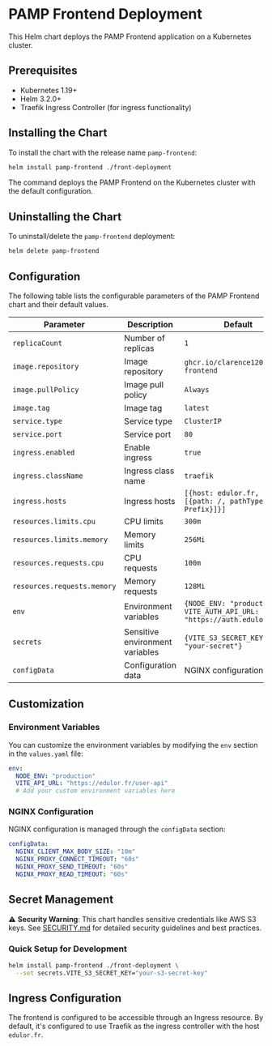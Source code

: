# PAMP Frontend Deployment

This Helm chart deploys the PAMP Frontend application on a Kubernetes cluster.

## Prerequisites

- Kubernetes 1.19+
- Helm 3.2.0+
- Traefik Ingress Controller (for ingress functionality)

## Installing the Chart

To install the chart with the release name `pamp-frontend`:

```bash
helm install pamp-frontend ./front-deployment
```

The command deploys the PAMP Frontend on the Kubernetes cluster with the default configuration.

## Uninstalling the Chart

To uninstall/delete the `pamp-frontend` deployment:

```bash
helm delete pamp-frontend
```

## Configuration

The following table lists the configurable parameters of the PAMP Frontend chart and their default values.

| Parameter                | Description             | Default        |
| ------------------------ | ----------------------- | -------------- |
| `replicaCount`           | Number of replicas      | `1`            |
| `image.repository`       | Image repository        | `ghcr.io/clarence1208/pamp-frontend` |
| `image.pullPolicy`       | Image pull policy       | `Always`       |
| `image.tag`              | Image tag               | `latest`       |
| `service.type`           | Service type            | `ClusterIP`    |
| `service.port`           | Service port            | `80`           |
| `ingress.enabled`        | Enable ingress          | `true`         |
| `ingress.className`      | Ingress class name      | `traefik`      |
| `ingress.hosts`          | Ingress hosts           | `[{host: edulor.fr, paths: [{path: /, pathType: Prefix}]}]` |
| `resources.limits.cpu`   | CPU limits              | `300m`         |
| `resources.limits.memory`| Memory limits           | `256Mi`        |
| `resources.requests.cpu` | CPU requests            | `100m`         |
| `resources.requests.memory` | Memory requests      | `128Mi`        |
| `env`                    | Environment variables   | `{NODE_ENV: "production", VITE_AUTH_API_URL: "https://auth.edulor.fr"}` |
| `secrets`                | Sensitive environment variables | `{VITE_S3_SECRET_KEY: "your-secret"}` |
| `configData`             | Configuration data      | NGINX configurations |

## Customization

### Environment Variables

You can customize the environment variables by modifying the `env` section in the `values.yaml` file:

```yaml
env:
  NODE_ENV: "production"
  VITE_API_URL: "https://edulor.fr/user-api"
  # Add your custom environment variables here
```

### NGINX Configuration

NGINX configuration is managed through the `configData` section:

```yaml
configData:
  NGINX_CLIENT_MAX_BODY_SIZE: "10m"
  NGINX_PROXY_CONNECT_TIMEOUT: "60s"
  NGINX_PROXY_SEND_TIMEOUT: "60s"
  NGINX_PROXY_READ_TIMEOUT: "60s"
```

## Secret Management

⚠️ **Security Warning**: This chart handles sensitive credentials like AWS S3 keys. See [SECURITY.md](./SECURITY.md) for detailed security guidelines and best practices.

### Quick Setup for Development

```bash
helm install pamp-frontend ./front-deployment \
  --set secrets.VITE_S3_SECRET_KEY="your-s3-secret-key"
```

## Ingress Configuration

The frontend is configured to be accessible through an Ingress resource. By default, it's configured to use Traefik as the ingress controller with the host `edulor.fr`. 